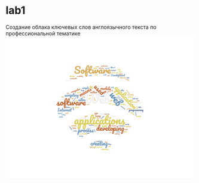 # lab1
Создание облака ключевых слов англоязычного текста по профессиональной тематике
![](/img-/загруженное.png)
